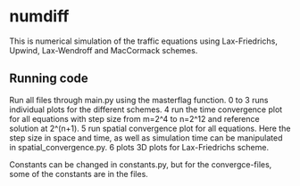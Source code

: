 # numdiff
This is numerical simulation of the traffic equations using Lax-Friedrichs, Upwind, Lax-Wendroff and MacCormack schemes.

## Running code
Run all files through main.py using the masterflag function.
0 to 3 runs individual plots for the different schemes.
4 run the time convergence plot for all equations with step size from m=2^4 to n=2^12 and reference solution at 2^(n+1).
5 run spatial convergence plot for all equations. Here the step size in space and time, as well as simulation time can be manipulated in spatial_convergence.py.
6 plots 3D plots for Lax-Friedrichs scheme.

Constants can be changed in constants.py, but for the convergce-files, some of the constants are in the files.

